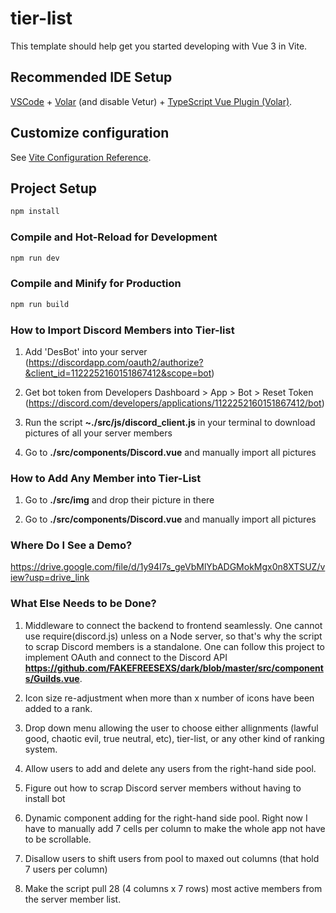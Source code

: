 # tier-list

This template should help get you started developing with Vue 3 in Vite.

## Recommended IDE Setup

[VSCode](https://code.visualstudio.com/) + [Volar](https://marketplace.visualstudio.com/items?itemName=Vue.volar) (and disable Vetur) + [TypeScript Vue Plugin (Volar)](https://marketplace.visualstudio.com/items?itemName=Vue.vscode-typescript-vue-plugin).

## Customize configuration

See [Vite Configuration Reference](https://vitejs.dev/config/).

## Project Setup

```sh
npm install
```

### Compile and Hot-Reload for Development

```sh
npm run dev
```

### Compile and Minify for Production

```sh
npm run build
```

### How to Import Discord Members into Tier-list
1) Add 'DesBot' into your server (https://discordapp.com/oauth2/authorize?&client_id=1122252160151867412&scope=bot)

2) Get bot token from Developers Dashboard > App > Bot > Reset Token (https://discord.com/developers/applications/1122252160151867412/bot)

3) Run the script **~./src/js/discord_client.js** in your terminal to download pictures of all your server members

2) Go to **./src/components/Discord.vue** and manually import all pictures

### How to Add Any Member into Tier-List
1) Go to **./src/img** and drop their picture in there

2) Go to **./src/components/Discord.vue** and manually import all pictures

### Where Do I See a Demo?
https://drive.google.com/file/d/1y94I7s_geVbMlYbADGMokMgx0n8XTSUZ/view?usp=drive_link

### What Else Needs to be Done?
1) Middleware to connect the backend to frontend seamlessly. One cannot use require(discord.js) unless on a Node server, so that's why the script to scrap Discord members is a standalone. One can follow this project to implement OAuth and connect to the Discord API **https://github.com/FAKEFREESEXS/dark/blob/master/src/components/Guilds.vue**.

2) Icon size re-adjustment when more than x number of icons have been added to a rank.

3) Drop down menu allowing the user to choose either allignments (lawful good, chaotic evil, true neutral, etc), tier-list, or any other kind of ranking system.

4) Allow users to add and delete any users from the right-hand side pool.

5) Figure out how to scrap Discord server members without having to install bot

6) Dynamic component adding for the right-hand side pool. Right now I have to manually add 7 cells per column to make the whole app not have to be scrollable.

7) Disallow users to shift users from pool to maxed out columns (that hold 7 users per column)

8) Make the script pull 28 (4 columns x 7 rows) most active members from the server member list.